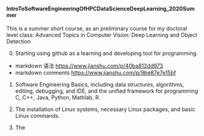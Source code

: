 #### IntroToSoftwareEngineeringOfHPCDataScienceDeepLearning_2020Summer

[comment]: <https://www.jianshu.com/p/9be87e7e15bf     markdown 语法>  
[comment]: <https://www.jianshu.com/p/40ba812dd973     markdown comments>
[comment]: <> (This is a comment, it will not be included)
[comment]: <> (in  the output file unless you use it in)
[comment]: <> (a reference style link.)
[//]: <> (This is also a comment.)

This is a summer short course, as an preliminary course for my doctoral level
class: Advanced Topics in Computer Vision: Deep Learning and Object Detection

0. Starting using github as a learning and developing tool for programming.
* markdown 语法 https://www.jianshu.com/p/40ba812dd973   
* markdown comments https://www.jianshu.com/p/9be87e7e15bf    

1. Software Engineering Basics, including data structures, algorithms, editing, debugging, and IDE, and the unified framework for programming C, C++, Java, Python, Mathlab, R.

2. The installation of Linux systems, necessary Linux packages, and basic Linux commands.

3. The
